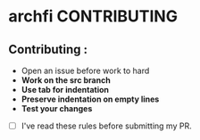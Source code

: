 # archfi CONTRIBUTING

## Contributing :
* Open an issue before work to hard
* **Work on the src branch**
* **Use tab for indentation**
* **Preserve indentation on empty lines**
* **Test your changes**

- [ ] I've read these rules before submitting my PR.

